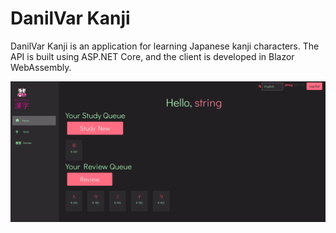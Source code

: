 # DanilVar Kanji

DanilVar Kanji is an application for learning Japanese kanji characters. The API is built using ASP.NET Core, and the client is developed in Blazor WebAssembly.

![DanilVar Kanji](/Screenshot_1.png "DanilVar Kanji UI")
